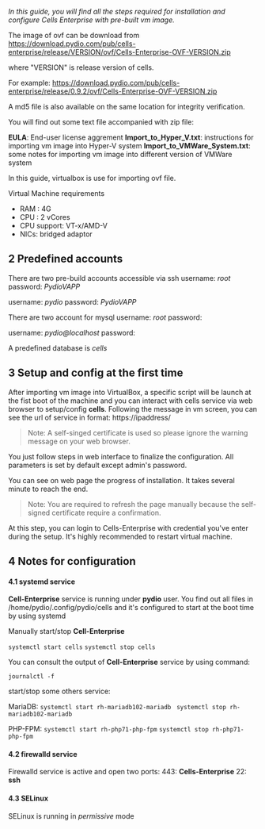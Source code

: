 _In this guide, you will find all the steps required for installation and configure Cells Enterprise with pre-built vm image._

The image of ovf can be download from https://download.pydio.com/pub/cells-enterprise/release/VERSION/ovf/Cells-Enterprise-OVF-VERSION.zip

where "VERSION" is release version of cells.

For example: https://download.pydio.com/pub/cells-enterprise/release/0.9.2/ovf/Cells-Enterprise-OVF-VERSION.zip

A md5 file is also available on the same location for integrity verification.

You will find out some text file accompanied with zip file:

**EULA**: End-user license aggrement
**Import_to_Hyper_V.txt**: instructions for importing vm image into Hyper-V system
**Import_to_VMWare_System.txt**: some notes for importing vm image into different version of VMWare system

In this guide, virtualbox is use for importing ovf file.

Virtual Machine requirements

- RAM : 4G
- CPU : 2 vCores
- CPU support: VT-x/AMD-V
- NICs: bridged adaptor

## 2 Predefined accounts

There are two pre-build accounts accessible via ssh
username: *root*
password: *PydioVAPP*

username: *pydio*
password: *PydioVAPP*

There are two account for mysql
username: *root*
password:

username: *pydio@localhost*
password:

A predefined database is *cells*


## 3 Setup and config at the first time
After importing vm image into VirtualBox, a specific script will be launch at the fist boot of the machine and you can interact with cells service via web browser to setup/config **cells**. Following the message in vm screen, you can see the url of service in format: https://ipaddress/

> Note: A self-singed certificate is used so please ignore the warning message on your web browser.

You just follow steps in web interface to finalize the configuration. All parameters is set by default except admin's password.

You can see on web page the progress of installation. It takes several minute to reach the end.

> Note: You are required to refresh the page manually because the self-signed certificate require a confirmation.

At this step, you can login to Cells-Enterprise with credential you've enter during the setup. It's highly recommended to restart virtual machine.

## 4 Notes for configuration

#### 4.1 systemd service
**Cell-Enterprise** service is running under **pydio** user. You find out all files in /home/pydio/.config/pydio/cells and it's configured to start at the boot time by using systemd

Manually start/stop **Cell-Enterprise**

`systemctl start cells`
`systemctl stop cells`

You can consult the output of **Cell-Enterprise** service by using command:

`journalctl -f `

start/stop some others service:

MariaDB: 
`systemctl start rh-mariadb102-mariadb `
`systemctl stop rh-mariadb102-mariadb `

PHP-FPM:
`systemctl start rh-php71-php-fpm`
`systemctl stop rh-php71-php-fpm`

#### 4.2 firewalld service

Firewalld service is active and open two ports:
443: **Cells-Enterprise**
22: **ssh**

#### 4.3 SELinux

SELinux is running in *permissive* mode
